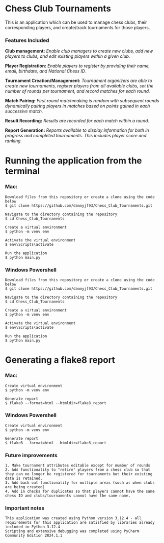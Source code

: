 # Chess Club Tournaments
This is an application which can be used to manage chess clubs, their corresponding players, and create/track tournaments for those players.

### Features Included
**Club management:** 
*Enable club managers to create new clubs, add new players to clubs, and edit existing players within a given club.*

**Player Registration:**
*Enable players to register by providing their name, email, birthdate, and National Chess ID.*

**Tournament Creation/Management:** 
*Tournament organizers are able to create new tournaments, register players from all available clubs, set the number of rounds per tournament, and record matches for each round.*

**Match Pairing:** 
*First round matchmaking is random with subsequent rounds dynamically pairing players in matches based on points gained in each successive match.*

**Result Recording:** 
*Results are recorded for each match within a round.*

**Report Generation:** 
*Reports available to display information for both in progress and completed tournaments. This includes player score and ranking.*

# Running the application from the terminal
### Mac:
    Download files from this repository or create a clone using the code below
    $ git clone https://github.com/dannyjf93/Chess_Club_Tournaments.git
    
    Navigate to the directory containing the repository
    $ cd Chess_Club_Tournaments

    Create a virtual environment
    $ python -m venv env

    Activate the virtual environment
    $ env\Scripts\activate
    
    Run the application
    $ python main.py


### Windows Powershell
    Download files from this repository or create a clone using the code below
    $ git clone https://github.com/dannyjf93/Chess_Club_Tournaments.git
    
    Navigate to the directory containing the repository
    $ cd Chess_Club_Tournaments

    Create a virtual environment
    $ python -m venv env

    Activate the virtual environment
    $ env\Scripts\activate

    Run the application
    $ python main.py

# Generating a flake8 report
### Mac:
    Create virtual environment
    $ python -m venv env

    Generate report
    $ flake8 --format=html --htmldir=flake8_report

    
### Windows Powershell
    Create virtual environment
    $ python -m venv env
    
    Generate report
    $ flake8 --format=html --htmldir=flake8_report

### Future improvements
    1. Make tournament attributes editable except for number of rounds
    2. Add functionality to "retire" players from a chess club so that they can no longer be registered for tournaments but their existing data is retained.
    3. Add back out functionality for multiple areas (such as when clubs are being created)
    4. Add in checks for duplicates so that players cannot have the same chess ID and clubs/tournaments cannot have the same name. 

### Important notes
    This application was created using Python version 3.12.4 - all requirements for this application are satisfied by libraries already included in Python 3.12.4
    Scripting and extensive debugging was completed using PyCharm Community Edition 2024.1.1
    